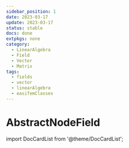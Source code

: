```yaml
---
sidebar_position: 1
date: 2023-03-17
update: 2023-03-17
status: stable
docs: done
extpkgs: none
category:
  - LinearAlgebra
  - Field
  - Vector
  - Matrix
tags:
  - fields
  - vector
  - linearAlgebra
  - easifemClasses
---
```


# AbstractNodeField

import DocCardList from '@theme/DocCardList';

<DocCardList />
